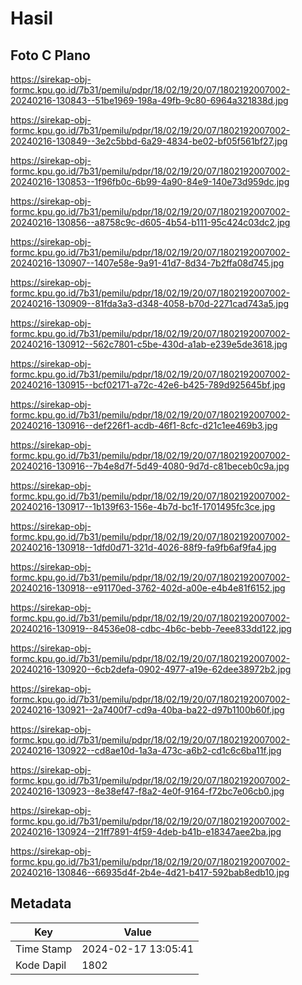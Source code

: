 # Hasil

## Foto C Plano

https://sirekap-obj-formc.kpu.go.id/7b31/pemilu/pdpr/18/02/19/20/07/1802192007002-20240216-130843--51be1969-198a-49fb-9c80-6964a321838d.jpg

https://sirekap-obj-formc.kpu.go.id/7b31/pemilu/pdpr/18/02/19/20/07/1802192007002-20240216-130849--3e2c5bbd-6a29-4834-be02-bf05f561bf27.jpg

https://sirekap-obj-formc.kpu.go.id/7b31/pemilu/pdpr/18/02/19/20/07/1802192007002-20240216-130853--1f96fb0c-6b99-4a90-84e9-140e73d959dc.jpg

https://sirekap-obj-formc.kpu.go.id/7b31/pemilu/pdpr/18/02/19/20/07/1802192007002-20240216-130856--a8758c9c-d605-4b54-b111-95c424c03dc2.jpg

https://sirekap-obj-formc.kpu.go.id/7b31/pemilu/pdpr/18/02/19/20/07/1802192007002-20240216-130907--1407e58e-9a91-41d7-8d34-7b2ffa08d745.jpg

https://sirekap-obj-formc.kpu.go.id/7b31/pemilu/pdpr/18/02/19/20/07/1802192007002-20240216-130909--81fda3a3-d348-4058-b70d-2271cad743a5.jpg

https://sirekap-obj-formc.kpu.go.id/7b31/pemilu/pdpr/18/02/19/20/07/1802192007002-20240216-130912--562c7801-c5be-430d-a1ab-e239e5de3618.jpg

https://sirekap-obj-formc.kpu.go.id/7b31/pemilu/pdpr/18/02/19/20/07/1802192007002-20240216-130915--bcf02171-a72c-42e6-b425-789d925645bf.jpg

https://sirekap-obj-formc.kpu.go.id/7b31/pemilu/pdpr/18/02/19/20/07/1802192007002-20240216-130916--def226f1-acdb-46f1-8cfc-d21c1ee469b3.jpg

https://sirekap-obj-formc.kpu.go.id/7b31/pemilu/pdpr/18/02/19/20/07/1802192007002-20240216-130916--7b4e8d7f-5d49-4080-9d7d-c81beceb0c9a.jpg

https://sirekap-obj-formc.kpu.go.id/7b31/pemilu/pdpr/18/02/19/20/07/1802192007002-20240216-130917--1b139f63-156e-4b7d-bc1f-1701495fc3ce.jpg

https://sirekap-obj-formc.kpu.go.id/7b31/pemilu/pdpr/18/02/19/20/07/1802192007002-20240216-130918--1dfd0d71-321d-4026-88f9-fa9fb6af9fa4.jpg

https://sirekap-obj-formc.kpu.go.id/7b31/pemilu/pdpr/18/02/19/20/07/1802192007002-20240216-130918--e91170ed-3762-402d-a00e-e4b4e81f6152.jpg

https://sirekap-obj-formc.kpu.go.id/7b31/pemilu/pdpr/18/02/19/20/07/1802192007002-20240216-130919--84536e08-cdbc-4b6c-bebb-7eee833dd122.jpg

https://sirekap-obj-formc.kpu.go.id/7b31/pemilu/pdpr/18/02/19/20/07/1802192007002-20240216-130920--6cb2defa-0902-4977-a19e-62dee38972b2.jpg

https://sirekap-obj-formc.kpu.go.id/7b31/pemilu/pdpr/18/02/19/20/07/1802192007002-20240216-130921--2a7400f7-cd9a-40ba-ba22-d97b1100b60f.jpg

https://sirekap-obj-formc.kpu.go.id/7b31/pemilu/pdpr/18/02/19/20/07/1802192007002-20240216-130922--cd8ae10d-1a3a-473c-a6b2-cd1c6c6ba11f.jpg

https://sirekap-obj-formc.kpu.go.id/7b31/pemilu/pdpr/18/02/19/20/07/1802192007002-20240216-130923--8e38ef47-f8a2-4e0f-9164-f72bc7e06cb0.jpg

https://sirekap-obj-formc.kpu.go.id/7b31/pemilu/pdpr/18/02/19/20/07/1802192007002-20240216-130924--21ff7891-4f59-4deb-b41b-e18347aee2ba.jpg

https://sirekap-obj-formc.kpu.go.id/7b31/pemilu/pdpr/18/02/19/20/07/1802192007002-20240216-130846--66935d4f-2b4e-4d21-b417-592bab8edb10.jpg


## Metadata

| Key        | Value               |
| ---------- | ------------------- |
| Time Stamp | 2024-02-17 13:05:41 |
| Kode Dapil | 1802                |



